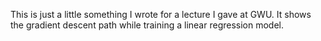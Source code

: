 This is just a little something I wrote for a lecture I gave at GWU. It shows the gradient descent path while training a linear regression model.
